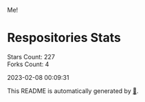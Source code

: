 Me!

# Respositories Stats
Stars Count: 227  
Forks Count: 4

2023-02-08 00:09:31  

This README is automatically generated by [🐰](https://github.com/rnitta/rnitta).
